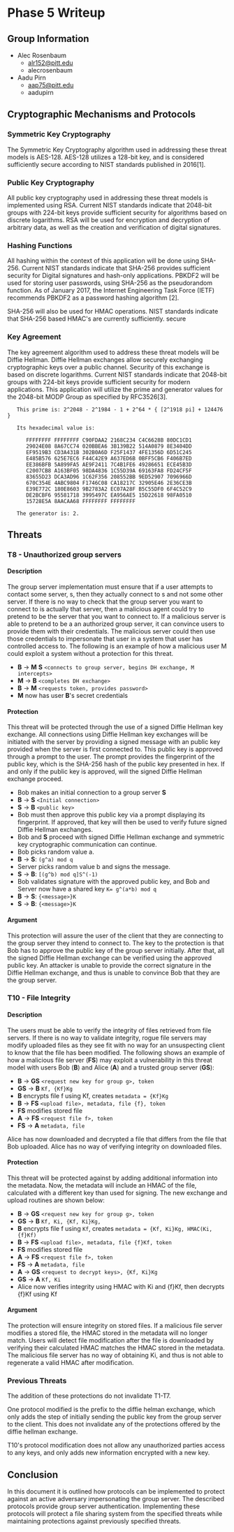 # Phase 5 Writeup

## Group Information

* Alec Rosenbaum
    - alr152@pitt.edu
    - alecrosenbaum
* Aadu Pirn
    - aap75@pitt.edu
    - aadupirn


## Cryptographic Mechanisms and Protocols

### Symmetric Key Cryptography

The Symmetric Key Cryptography algorithm used in addressing these threat models is AES-128. AES-128 utilizes a 128-bit key, and is considered sufficiently secure according to NIST standards published in 2016[1]. 

### Public Key Cryptography

All public key cryptography used in addressing these threat models is implemented using RSA. Current NIST standards indicate that 2048-bit groups with 224-bit keys provide sufficient security for algorithms based on discrete logarithms. RSA will be used for encryption and decryption of arbitrary data, as well as the creation and verification of digital signatures.

### Hashing Functions

All hashing within the context of this application will be done using SHA-256. Current NIST standards indicate that SHA-256 provides sufficient security for Digital signatures and hash-only applications. PBKDF2 will be used for storing user passwords, using SHA-256 as the pseudorandom function. As of January 2017, the Internet Engineering Task Force (IETF) recommends PBKDF2 as a password hashing algorithm [2].

SHA-256 will also be used for HMAC operations. NIST standards indicate that SHA-256 based HMAC's are currently sufficiently. secure 

### Key Agreement

The key agreement algorithm used to address these threat models will be Diffie Hellman. Diffie Hellman exchanges allow securely exchanging cryptographic keys over a public channel. Security of this exchange is based on discrete logarithms. Current NIST standards indicate that 2048-bit groups with 224-bit keys provide sufficient security for modern applications. This application will utilize the prime and generator values for the 2048-bit MODP Group as specified by RFC3526[3].

```
   This prime is: 2^2048 - 2^1984 - 1 + 2^64 * { [2^1918 pi] + 124476 }

   Its hexadecimal value is:

      FFFFFFFF FFFFFFFF C90FDAA2 2168C234 C4C6628B 80DC1CD1
      29024E08 8A67CC74 020BBEA6 3B139B22 514A0879 8E3404DD
      EF9519B3 CD3A431B 302B0A6D F25F1437 4FE1356D 6D51C245
      E485B576 625E7EC6 F44C42E9 A637ED6B 0BFF5CB6 F406B7ED
      EE386BFB 5A899FA5 AE9F2411 7C4B1FE6 49286651 ECE45B3D
      C2007CB8 A163BF05 98DA4836 1C55D39A 69163FA8 FD24CF5F
      83655D23 DCA3AD96 1C62F356 208552BB 9ED52907 7096966D
      670C354E 4ABC9804 F1746C08 CA18217C 32905E46 2E36CE3B
      E39E772C 180E8603 9B2783A2 EC07A28F B5C55DF0 6F4C52C9
      DE2BCBF6 95581718 3995497C EA956AE5 15D22618 98FA0510
      15728E5A 8AACAA68 FFFFFFFF FFFFFFFF

   The generator is: 2.
```

## Threats

### T8 - Unauthorized group servers

#### Description

The group server implementation must ensure that if a user attempts to contact some server, s, then they actually connect to s and not some other server. If there is no way to check that the group server you want to connect to is actually that server, then a malicious agent could try to pretend to be the server that you want to connect to. If a malicious server is able to pretend to be a an authorized group server, it can convince users to provide them with their credentials. The malicious server could then use those credentials to impersonate that user in a system that user has controlled access to. The following is an example of how a malicious user M could exploit a system without a protection for this threat.

* **B** -> **M**  **S** `<connects to group server, begins DH exchange, M intercepts>`
* **M** -> **B** `<completes DH exchange>`
* **B** -> **M** `<requests token, provides password>`
* **M** now has user **B**'s secret credentials


#### Protection

This threat will be protected through the use of a signed Diffie Hellman key exchange. All connections using Diffie Hellman key exchanges will be initiated with the server by providing a signed message with an public key provided when the server is first connected to. This public key is approved through a prompt to the user. The prompt provides the fingerprint of the public key, which is the SHA-256 hash of the public key presented in hex. If and only if the public key is approved, will the signed Diffie Hellman exchange proceed.

* Bob makes an initial connection to a group server **S**
* **B** -> **S** ``<Initial connection>``
* **S** -> **B** ``<public key>``
* Bob must then approve this public key via a prompt displaying its fingerprint. If approved, that key will then be used to verify future signed Diffie Hellman exchanges.
* Bob and **S** proceed with signed Diffie Hellman exchange and symmetric key cryptographic communication can continue. 
* Bob picks random value a.
* **B** -> **S**: `(g^a) mod q`
* Server picks random value b and signs the message.
* **S** -> **B**: `[(g^b) mod q]S^(-1)`
* Bob validates signature with the approved public key, and Bob and Server now have a shared key `K= g^(a*b) mod q`
* **B** -> **S**: `{<message>}K`
* **S** -> **B**: `{<message>}K`

#### Argument

This protection will assure the user of the client that they are connecting to the group server they intend to connect to. The key to the protection is that Bob has to approve the public key of the group server initially. After that, all the signed Diffie Hellman exchange can be verified using the approved public key. An attacker is unable to provide the correct signature in the Diffie Hellman exchange, and thus is unable to convince Bob that they are the group server.


### T10 - File Integrity

#### Description

The users must be able to verify the integrity of files retrieved from file servers. If there is no way to validate integrity, rogue file servers may modify uploaded files as they see fit with no way for an unsuspecting client to know that the file has been modified. The following shows an example of how a malicious file server (**FS**) may exploit a vulnerability in this threat model with users Bob (**B**) and Alice (**A**) and a trusted group server (**GS**):

* **B** -> **GS** `<request new key for group g>, token`
* **GS** -> **B** `Kf, {Kf}Kg`
* **B** encrypts file f using Kf, creates `metadata = {Kf}Kg`
* **B** -> **FS** `<upload file>, metadata, file {f}, token`
* **FS** modifies stored file
* **A** -> **FS** `<request file f>, token`
* **FS** -> **A** `metadata, file`

Alice has now downloaded and decrypted a file that differs from the file that Bob uploaded. Alice has no way of verifying integrity on downloaded files.

#### Protection

This threat will be protected against by adding additional information into the metadata. Now, the metadata will include an HMAC of the file, calculated with a different key than used for signing. The new exchange and upload routines are shown below:

* **B** -> **GS** `<request new key for group g>, token`
* **GS** -> **B** `Kf, Ki, {Kf, Ki}Kg, `
* **B** encrypts file f using `Kf`, creates `metadata = {Kf, Ki}Kg, HMAC(Ki, {f}Kf)`
* **B** -> **FS** `<upload file>, metadata, file {f}Kf, token`
* **FS** modifies stored file
* **A** -> **FS** `<request file f>, token`
* **FS** -> **A** `metadata, file`
* **A** -> **GS** `<request to decrypt keys>, {Kf, Ki}Kg`
* **GS** -> **A** `Kf, Ki`
* Alice now verifies integrity using HMAC with Ki and {f}Kf, then decrypts {f}Kf using Kf

#### Argument

The protection will ensure integrity on stored files. If a malicious file server modifies a stored file, the HMAC stored in the metadata will no longer match. Users will detect file modification after the file is downloaded by verifying their calculated HMAC matches the HMAC stored in the metadata. The malicious file server has no way of obtaining Ki, and thus is not able to regenerate a valid HMAC after modification.

### Previous Threats

The addition of these protections do not invalidate T1-T7.

One protocol modified is the prefix to the diffie helman exchange, which only adds the step of initially sending the public key from the group server to the client. This does not invalidate any of the protections offered by the diffie hellman exchange.

T10's protocol modification does not allow any unauthorized parties access to any keys, and only adds new information encrypted with a new key.


## Conclusion

In this document it is outlined how protocols can be implemented to protect against an active adversary impersonating the group server. The described protocols provide group server authentication. Implementing these protocols will protect a file sharing system from the specified threats while maintaining protections against previously specified threats.

